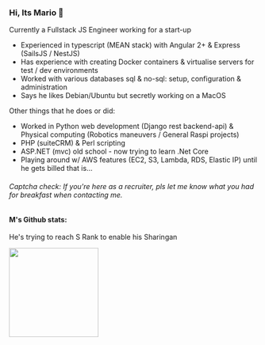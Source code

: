 ### Hi, Its Mario 👋

Currently a Fullstack JS Engineer working for a start-up

* Experienced in typescript (MEAN stack) with Angular 2+ & Express (SailsJS / NestJS)
* Has experience with creating Docker containers & virtualise servers for test / dev environments
* Worked with various databases sql & no-sql: setup, configuration & administration
* Says he likes Debian/Ubuntu but secretly working on a MacOS

Other things that he does or did:
* Worked in Python web development (Django rest backend-api) & Physical computing (Robotics maneuvers / General Raspi projects)
* PHP (suiteCRM) & Perl scripting
* ASP.NET (mvc) old school - now trying to learn .Net Core
* Playing around w/ AWS features (EC2, S3, Lambda, RDS, Elastic IP) until he gets billed that is...


<h6>Captcha check: If you're here as a recruiter, pls let me know what you had for breakfast when contacting me.</h6>

<h4>M's Github stats:</h4>
<p>He's trying to reach S Rank to enable his Sharingan</p>
<img height="180em" src="https://github-readme-stats.vercel.app/api?username=mgarci201&show_icons=true&hide_border=true&&count_private=true&include_all_commits=true" />

<!--
**mgarci201/mgarci201** is a ✨ _special_ ✨ repository because its `README.md` (this file) appears on your GitHub profile.

Here are some ideas to get you started:

- 🔭 I’m currently working on ...
- 🌱 I’m currently learning ...
- 👯 I’m looking to collaborate on ...
- 🤔 I’m looking for help with ...
- 💬 Ask me about ...
- 📫 How to reach me: ...
- 😄 Pronouns: ...
- ⚡ Fun fact: ...
-->
